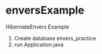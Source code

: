 # enversExample
HibernateEnvers Example

1. Create database envers_practice
2. run Application.java
